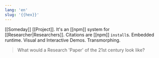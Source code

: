 ```yaml
---
lang: 'en'
slug: '{{hex}}'
---
```


[[Someday]] [[Project]]. It's an [[npm]] system for [[Researcher|Researchers]]. Citations are [[npm]] `install`s. Embedded runtime. Visual and Interactive Demos. Transmorphing.

> What would a Research 'Paper' of the 21st century look like?